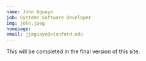 ```yaml
---
name: John Aguayo
job: Systems Software Developer
img: john.jpeg
homepage:
email: jjaguayo@stanford.edu
---
```


This will be completed in the final version of this site.
